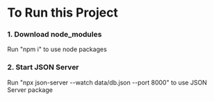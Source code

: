 # To Run this Project

### 1. Download node_modules
Run "npm i" to use node packages

### 2. Start JSON Server
Run "npx json-server --watch data/db.json --port 8000" to use JSON Server package